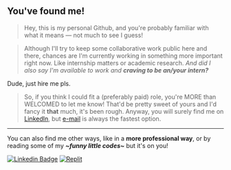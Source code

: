 ## You've found me!

> Hey, this is my personal Github, and you're probably familiar with what it means — not much to see I guess!

> Although I'll try to keep some collaborative work public here and there, chances are I'm currently working in something more important right now. Like internship matters or academic research. *And did I also say I'm available to work and **craving to be an/your intern?***

Dude, just hire me pls.

> So, if you think I could fit a (preferably paid) role, you're MORE than WELCOMED to let me know! That'd be pretty sweet of yours and I'd fancy it **that** much, it's been rough. Anyway, you will surely find me on [LinkedIn](https://www.linkedin.com/in/lucasrgcruz/), but [e-mail](lucasrgcruz@gmail.com) is always the fastest option.

---

You can also find me other ways, like in a **more professional way**, or by reading some of my ***\~funny little codes\~*** but it's on you!

[![Linkedin Badge](https://img.shields.io/badge/-professional%20way-blue?style=flat&logo=Linkedin&logoColor=white)](https://www.linkedin.com/in/lucasrgcruz/)
[![Replit](https://img.shields.io/badge/-funny%20codes%20:D-black?style=flat&logo=Replit&logoColor=white)](https://replit.com/@sbohfm)
